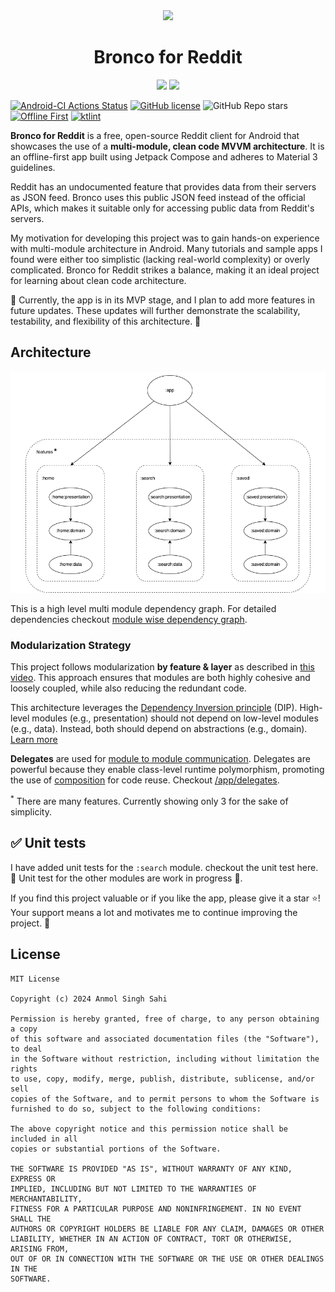 <div align="center">
  <a href=""><img width="200" src="https://www.svgrepo.com/show/34625/trot-horse-outline.svg"></a>
  <h1>Bronco for Reddit</h1>
</div>

<p align="center">
  <a href="https://www.android.com"><img src="https://forthebadge.com/images/badges/built-for-android.svg"></a>
  <a href="https://www.github.com/sahianmol1"><img src="https://forthebadge.com/images/badges/built-with-love.svg"/></a>
</p>

[![Android-CI Actions Status](https://github.com/sahianmol1/Bronco-for-Reddit/workflows/run-tests/badge.svg)](https://github.com/sahianmol1/Bronco-for-Reddit/actions)
[![GitHub license](https://img.shields.io/badge/License-MIT-blue.svg)](LICENSE)
![GitHub Repo stars](https://img.shields.io/github/stars/sahianmol1/Bronco-for-Reddit?logo=star)
[![Offline First](https://img.shields.io/badge/offline%20first-%F0%9F%93%B2-8A2BE)]()
[![ktlint](https://img.shields.io/badge/code%20style-%E2%9D%A4-FF4081.svg)](https://ktlint.github.io/)

**Bronco for Reddit** is a free, open-source Reddit client for Android that showcases the use of a **multi-module, clean code MVVM architecture**. It is an offline-first app built using Jetpack Compose and adheres to Material 3 guidelines.

Reddit has an undocumented feature that provides data from their servers as JSON feed. Bronco uses this public JSON feed instead of the official APIs, which makes it suitable only for accessing public data from Reddit's servers.

My motivation for developing this project was to gain hands-on experience with multi-module architecture in Android. Many tutorials and sample apps I found were either too simplistic (lacking real-world complexity) or overly complicated. Bronco for Reddit strikes a balance, making it an ideal project for learning about clean code architecture.

🚧 Currently, the app is in its MVP stage, and I plan to add more features in future updates. These updates will further demonstrate the scalability, testability, and flexibility of this architecture. 🚧

## Architecture
![Dependency graph](/docs/images/coremodulegraph/high_level_module_graph_2.png)

This is a high level multi module dependency graph. For detailed dependencies checkout [module wise dependency graph](/docs/images/graphs).

### Modularization Strategy

This project follows modularization **by feature & layer** as described in [this video](https://youtu.be/16SwTvzDO0A?si=qHSqHXnW8jSHjitB&t=249). This approach ensures that modules are both highly cohesive and loosely coupled, while also reducing the redundant code.

This architecture leverages the [Dependency Inversion principle](https://en.wikipedia.org/wiki/Dependency_inversion_principle) (DIP). High-level modules (e.g., presentation) should not depend on low-level modules (e.g., data). Instead, both should depend on abstractions (e.g., domain). [<u>Learn more</u>](https://developer.android.com/topic/modularization/patterns#dependency_inversion)

**Delegates** are used for [module to module communication](https://developer.android.com/topic/modularization/patterns#communication). Delegates are powerful because they enable class-level runtime polymorphism, promoting the use of [composition](https://en.wikipedia.org/wiki/Composition_over_inheritance) for code reuse. Checkout [/app/delegates](app/src/main/java/com/anmolsahi/broncoforreddit/delegates).

<sup>*</sup> There are many features. Currently showing only 3 for the sake of simplicity.

## ✅ Unit tests
I have added unit tests for the `:search` module. checkout the unit test here.
<br>🚧 Unit test for the other modules are work in progress 🚧.

If you find this project valuable or if you like the app, please give it a star ⭐️! Your support means a lot and motivates me to continue improving the project. 🙏

## License
```
MIT License

Copyright (c) 2024 Anmol Singh Sahi

Permission is hereby granted, free of charge, to any person obtaining a copy
of this software and associated documentation files (the "Software"), to deal
in the Software without restriction, including without limitation the rights
to use, copy, modify, merge, publish, distribute, sublicense, and/or sell
copies of the Software, and to permit persons to whom the Software is
furnished to do so, subject to the following conditions:

The above copyright notice and this permission notice shall be included in all
copies or substantial portions of the Software.

THE SOFTWARE IS PROVIDED "AS IS", WITHOUT WARRANTY OF ANY KIND, EXPRESS OR
IMPLIED, INCLUDING BUT NOT LIMITED TO THE WARRANTIES OF MERCHANTABILITY,
FITNESS FOR A PARTICULAR PURPOSE AND NONINFRINGEMENT. IN NO EVENT SHALL THE
AUTHORS OR COPYRIGHT HOLDERS BE LIABLE FOR ANY CLAIM, DAMAGES OR OTHER
LIABILITY, WHETHER IN AN ACTION OF CONTRACT, TORT OR OTHERWISE, ARISING FROM,
OUT OF OR IN CONNECTION WITH THE SOFTWARE OR THE USE OR OTHER DEALINGS IN THE
SOFTWARE.
```
